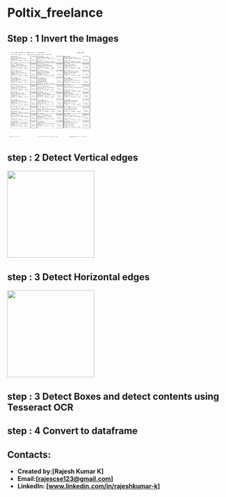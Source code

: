 # Poltix_freelance




## Step : 1 Invert the Images 
<img src="https://github.com/Rajeshkumark26/Poltix-freelance-project/blob/main/output.jpg" width="200" height="200">

## step : 2 Detect Vertical edges
<img src="https://github.com/Rajeshkumark26/Poltix_freelance/blob/main/output/img_vh.jpg" width="200" height="200">

## step : 3 Detect Horizontal edges 
<img src="https://github.com/Rajeshkumark26/Poltix_freelance/blob/main/output/vertical.png" width="200" height="200">

## step : 3 Detect Boxes and detect contents using Tesseract OCR 


## step : 4 Convert to dataframe 


## Contacts:
* **Created by:[Rajesh Kumar K]**
* **Email:[rajescse123@gmail.com]**
* **LinkedIn: [www.linkedin.com/in/rajeshkumar-k]**

